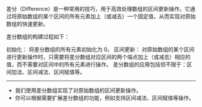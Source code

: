 差分（Difference）是一种常用的技巧，用于高效处理数组的区间更新操作。它通过将原始数组的某个区间的所有元素加上（或减去）一个固定值，从而实现对原始数组的快速更新。

差分数组的构建过程如下：

初始化： 将差分数组的所有元素初始化为 0。
区间更新： 对原始数组的某个区间进行更新操作时，只需要将差分数组对应区间的两个端点加上（或减去）相应的值，而不需要对区间中的所有元素进行操作。
差分数组的应用包括但不限于：区间加法、区间减法、区间赋值等。

---
- 我们使用差分数组实现了对原始数组的区间更新操作。
- 你可以根据需要扩展差分数组的功能，例如支持区间减法、区间赋值等操作。